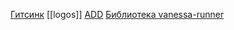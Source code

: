 [Гитсинк](гитсинк.md)
[[logos]]
[ADD](ADD.md)
[Библиотека vanessa-runner](Библиотека%20vanessa-runner.md)
